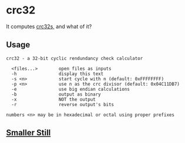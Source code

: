 crc32
=====

It computes [crc32s,][crc] and what of it?

[crc]: http://en.wikipedia.org/wiki/Cyclic_redundancy_check

Usage
----
```
crc32 - a 32-bit cyclic rendundancy check calculator

  <files...>        open files as inputs
  -h                display this text
  -s <n>            start cycle with n (default: 0xFFFFFFFF)
  -p <n>            use n as the crc divisor (default: 0x04C11DB7)
  -e                use big endian calculations
  -b                output as binary
  -x                NOT the output
  -r                reverse output's bits

numbers <n> may be in hexadecimal or octal using proper prefixes
```

## [Smaller Still](https://gist.github.com/notwa/5689243)
